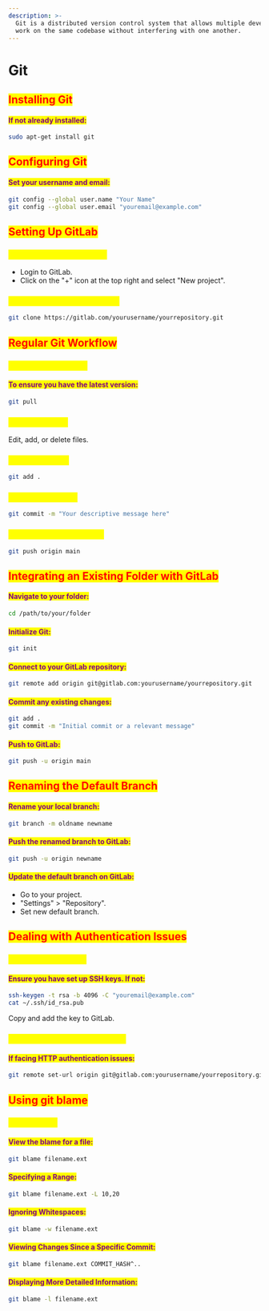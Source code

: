 ```yaml
---
description: >-
  Git is a distributed version control system that allows multiple developers to
  work on the same codebase without interfering with one another.
---
```


# Git

## <mark style="color:red;">Installing Git</mark>

#### <mark style="color:purple;">If not already installed:</mark>

```bash
sudo apt-get install git
```

## <mark style="color:red;">Configuring Git</mark>

#### <mark style="color:purple;">Set your username and email:</mark>

```bash
git config --global user.name "Your Name"
git config --global user.email "youremail@example.com"
```

## <mark style="color:red;">Setting Up GitLab</mark>

### <mark style="color:yellow;">Create a New Repository</mark>

* Login to GitLab.
* Click on the "+" icon at the top right and select "New project".

### <mark style="color:yellow;">Cloning a GitLab Repository</mark>

```bash
git clone https://gitlab.com/yourusername/yourrepository.git
```

## <mark style="color:red;">Regular Git Workflow</mark>

### <mark style="color:yellow;">Pull Latest Changes</mark>

#### <mark style="color:purple;">To ensure you have the latest version:</mark>

```bash
git pull
```

### <mark style="color:yellow;">Make Changes</mark>

Edit, add, or delete files.

### <mark style="color:yellow;">Stage Changes</mark>

```bash
git add .
```

### <mark style="color:yellow;">Commit Changes</mark>

```bash
git commit -m "Your descriptive message here"
```

### <mark style="color:yellow;">Push Changes to GitLab</mark>

```bash
git push origin main
```

## <mark style="color:red;">Integrating an Existing Folder with GitLab</mark>

#### <mark style="color:purple;">Navigate to your folder:</mark>

```bash
cd /path/to/your/folder
```

#### <mark style="color:purple;">Initialize Git:</mark>

```bash
git init
```

#### <mark style="color:purple;">Connect to your GitLab repository:</mark>

```bash
git remote add origin git@gitlab.com:yourusername/yourrepository.git
```

#### <mark style="color:purple;">Commit any existing changes:</mark>

```bash
git add .
git commit -m "Initial commit or a relevant message"
```

#### <mark style="color:purple;">Push to GitLab:</mark>

```bash
git push -u origin main
```

## <mark style="color:red;">Renaming the Default Branch</mark>

#### <mark style="color:purple;">Rename your local branch:</mark>

```bash
git branch -m oldname newname
```

#### <mark style="color:purple;">Push the renamed branch to GitLab:</mark>

```bash
git push -u origin newname
```

#### <mark style="color:purple;">Update the default branch on GitLab:</mark>

* Go to your project.
* "Settings" > "Repository".
* Set new default branch.

## <mark style="color:red;">Dealing with Authentication Issues</mark>

### <mark style="color:yellow;">SSH Authentication</mark>

#### <mark style="color:purple;">Ensure you have set up SSH keys. If not:</mark>

```bash
ssh-keygen -t rsa -b 4096 -C "youremail@example.com"
cat ~/.ssh/id_rsa.pub
```

Copy and add the key to GitLab.

### <mark style="color:yellow;">Changing Remote URL to SSH</mark>

#### <mark style="color:purple;">If facing HTTP authentication issues:</mark>

```bash
git remote set-url origin git@gitlab.com:yourusername/yourrepository.git
```

## <mark style="color:red;">Using git blame</mark>

### <mark style="color:yellow;">Basic Usage</mark>

#### <mark style="color:purple;">View the blame for a file:</mark>

```bash
git blame filename.ext
```

#### <mark style="color:purple;">Specifying a Range:</mark>

```bash
git blame filename.ext -L 10,20
```

#### <mark style="color:purple;">Ignoring Whitespaces:</mark>

```bash
git blame -w filename.ext
```

#### <mark style="color:purple;">Viewing Changes Since a Specific Commit:</mark>

```bash
git blame filename.ext COMMIT_HASH^..
```

#### <mark style="color:purple;">Displaying More Detailed Information:</mark>

```bash
git blame -l filename.ext
```

